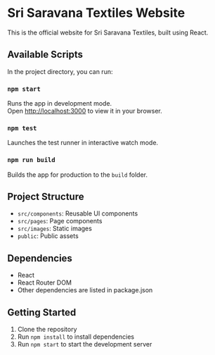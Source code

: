 # Sri Saravana Textiles Website

This is the official website for Sri Saravana Textiles, built using React.

## Available Scripts

In the project directory, you can run:

### `npm start`

Runs the app in development mode.\
Open [http://localhost:3000](http://localhost:3000) to view it in your browser.

### `npm test`

Launches the test runner in interactive watch mode.

### `npm run build`

Builds the app for production to the `build` folder.

## Project Structure

- `src/components`: Reusable UI components
- `src/pages`: Page components
- `src/images`: Static images
- `public`: Public assets

## Dependencies

- React
- React Router DOM
- Other dependencies are listed in package.json

## Getting Started

1. Clone the repository
2. Run `npm install` to install dependencies
3. Run `npm start` to start the development server
